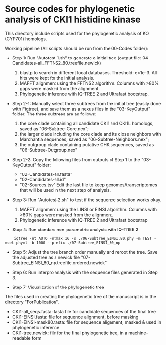 # Source codes for phylogenetic analysis of CKI1 histidine kinase
This directory include scripts used for the phylogenetic analysis of KO (CYP701) homologs.

Working pipeline (All scripts should be run from the 00-Codes folder):

- Step 1: Run "Autotest-1.sh" to generate a initial tree (output file: 04-Candidates-all_FFTNS2_80.treefile.newick)
	1. blastp to search in different local databases. Threshold: e<1e-3. All hits were kept for the initial analysis.
	2. MAFFT alignment using the FFTNS2 algorithm. Columns with >80% gaps were masked from the alignment.
	3. Phylogenetic inference with IQ-TREE 2 and Ultrafast bootstrap.
- Step 2-1: Manually select three subtrees from the initial tree (easily done with Figtree), and save them as a nexus files in the "03-KeyOutput" folder.
	The three subtrees are as follows:
	1. the core clade containing all candidate CKI1 and CKI1L homologs, saved as "06-Subtree-Core.nex";
	2. the larger clade including the core clade and its close neighbors with Marchantia sequences, saved as "06-Subtree-Neighbors.nex"; 
	3. the outgroup clade containing putative CHK sequences, saved as "06-Subtree-Outgroup.nex"
- Step 2-2: Copy the following files from outputs of Step 1 to the "03-KeyOutput" folder:
	- "02-Candidates-all.fasta"
	- "02-Candidates-all.id"
	- "02-Sources.tsv"
	Edit the last file to keep genomes/transcriptomes that will be used in the next step of analysis. 

- Step 3: Run "Autotest-2.sh" to test if the sequence selection works okay.
	1. MAFFT alignment using the LINSI or EINSI algorithm. Columns with >80% gaps were masked from the alignment.
	2. Phylogenetic inference with IQ-TREE 2 and Ultrafast bootstrap
- Step 4: Run standard non-parametric analysis with IQ-TREE 2
```
	iqtree -nt AUTO -ntmax 16 -s ./06-Subtree_EINSI.80.phy -m TEST -mset phyml -b 1000 --prefix ./07-Subtree_EINSI_80_np
```
- Step 5: Adjust the tree branch order manually and reroot the tree. Save the adjusted tree as a newick file "07-Subtree_EINSI_80_np.treefile.ordered.newick"

- Step 6: Run interpro analysis with the sequence files generated in Step 3.

- Step 7: Visualization of the phylogenetic tree


The files used in creating the phylogenetic tree of the manuscript is in the directory "ForPublication".
- CKI1-all_seqs.fasta: fasta file for candidate sequences of the final tree
- CKI1-EINSI.fasta: file for sequence alignment, before masking
- CKI1-EINSI-mask80.fasta: file for sequence alignment, masked & used in phylogenetic inference
- CKI1-tree.newick: file for the final phylogenetic tree, in a machine-readable form